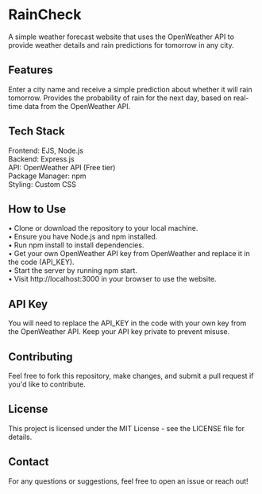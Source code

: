 # RainCheck 

A simple weather forecast website that uses the OpenWeather API to provide weather details and rain predictions for tomorrow in any city.

## Features

Enter a city name and receive a simple prediction about whether it will rain tomorrow.
Provides the probability of rain for the next day, based on real-time data from the OpenWeather API.

## Tech Stack

Frontend: EJS, Node.js  
Backend: Express.js  
API: OpenWeather API (Free tier)  
Package Manager: npm  
Styling: Custom CSS

## How to Use

•  Clone or download the repository to your local machine.  
•  Ensure you have Node.js and npm installed.  
•  Run npm install to install dependencies.  
•  Get your own OpenWeather API key from OpenWeather and replace it in the code (API_KEY).  
•  Start the server by running npm start.  
•  Visit http://localhost:3000 in your browser to use the website.

## API Key

You will need to replace the API_KEY in the code with your own key from the OpenWeather API.
Keep your API key private to prevent misuse.

## Contributing

Feel free to fork this repository, make changes, and submit a pull request if you'd like to contribute.

## License

This project is licensed under the MIT License - see the LICENSE file for details.

## Contact
For any questions or suggestions, feel free to open an issue or reach out!
